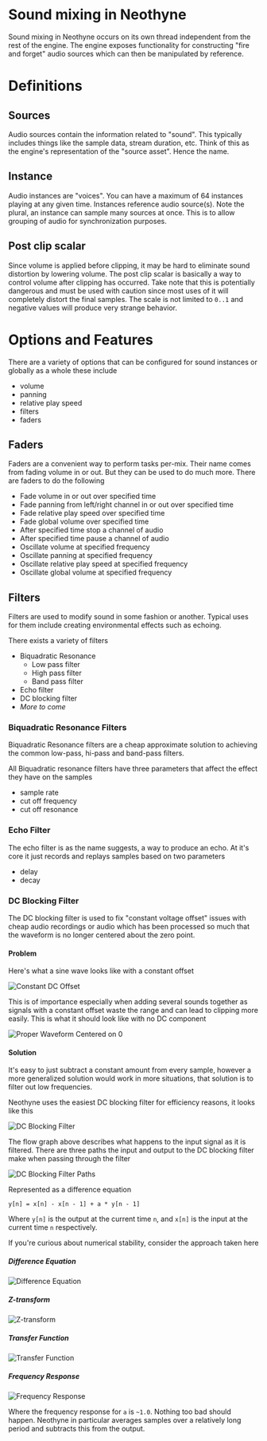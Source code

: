 # Sound mixing in Neothyne

Sound mixing in Neothyne occurs on its own thread independent from the
rest of the engine. The engine exposes functionality for constructing
"fire and forget" audio sources which can then be manipulated by reference.

# Definitions

## Sources
Audio sources contain the information related to "sound". This typically
includes things like the sample data, stream duration, etc. Think of this
as the engine's representation of the "source asset". Hence the name.

## Instance
Audio instances are "voices". You can have a maximum of 64 instances
playing at any given time. Instances reference audio source(s). Note the
plural, an instance can sample many sources at once. This is to allow
grouping of audio for synchronization purposes.

## Post clip scalar
Since volume is applied before clipping, it may be hard to eliminate
sound distortion by lowering volume. The post clip scalar is basically
a way to control volume after clipping has occurred. Take note that this
is potentially dangerous and must be used with caution since most uses
of it will completely distort the final samples. The scale is not limited
to `0..1` and negative values will produce very strange behavior.

# Options and Features

There are a variety of options that can be configured for sound instances
or globally as a whole these include

- volume
- panning
- relative play speed
- filters
- faders

## Faders
Faders are a convenient way to perform tasks per-mix. Their name comes
from fading volume in or out. But they can be used to do much more.
There are faders to do the following

- Fade volume in or out over specified time
- Fade panning from left/right channel in or out over specified time
- Fade relative play speed over specified time
- Fade global volume over specified time
- After specified time stop a channel of audio
- After specified time pause a channel of audio
- Oscillate volume at specified frequency
- Oscillate panning at specified frequency
- Oscillate relative play speed at specified frequency
- Oscillate global volume at specified frequency

## Filters
Filters are used to modify sound in some fashion or another. Typical
uses for them include creating environmental effects such as echoing.

There exists a variety of filters

- Biquadratic Resonance
  - Low pass filter
  - High pass filter
  - Band pass filter
- Echo filter
- DC blocking filter
- *More to come*

### Biquadratic Resonance Filters
Biquadratic Resonance filters are a cheap approximate solution to achieving
the common low-pass, hi-pass and band-pass filters.

All Biquadratic resonance filters have three parameters that affect the
effect they have on the samples

- sample rate
- cut off frequency
- cut off resonance

### Echo Filter
The echo filter is as the name suggests, a way to produce an echo.
At it's core it just records and replays samples based on two parameters

- delay
- decay


### DC Blocking Filter
The DC blocking filter is used to fix "constant voltage offset" issues
with cheap audio recordings or audio which has been processed so much
that the waveform is no longer centered about the zero point.

#### Problem
Here's what a sine wave looks like with a constant offset

![Constant DC Offset](/docs/img/dc_offset.svg)

This is of importance especially when adding several sounds together as
signals with a constant offset waste the range and can lead to clipping
more easily. This is what it should look like with no DC component

![Proper Waveform Centered on 0](/docs/img/dc_proper.svg)

#### Solution
It's easy to just subtract a constant amount from every sample, however
a more generalized solution would work in more situations, that solution
is to filter out low frequencies.

Neothyne uses the easiest DC blocking filter for efficiency reasons, it
looks like this

![DC Blocking Filter](/docs/img/dc_blocking_filter.svg)

The flow graph above describes what happens to the input signal as it is
filtered. There are three paths the input and output to the DC blocking
filter make when passing through the filter

![DC Blocking Filter Paths](/docs/img/dc_blocking_filter_paths.svg)

Represented as a difference equation

```
y[n] = x[n] - x[n - 1] + a * y[n - 1]
```

Where `y[n]` is the output at the current time `n`, and `x[n]` is the
input at the current time `n` respectively.

If you're curious about numerical stability, consider the approach
taken here

##### Difference Equation
![Difference Equation](/docs/img/difference_eq.svg)

##### Z-transform
![Z-transform](/docs/img/ztransform_eq.svg)

##### Transfer Function
![Transfer Function](/docs/img/transfer_function_eq.svg)

##### Frequency Response
![Frequency Response](/docs/img/frequency_response_eq.svg)

Where the frequency response for `a` is `~1.0`. Nothing too bad should
happen. Neothyne in particular averages samples over a relatively long
period and subtracts this from the output.
